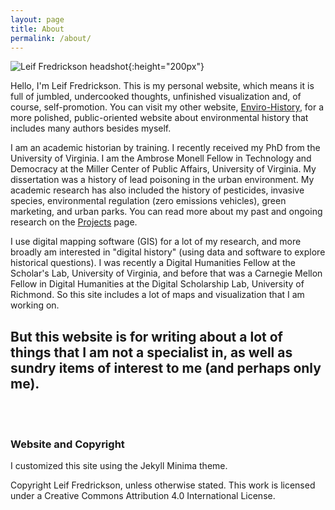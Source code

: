 ```yaml
---
layout: page
title: About
permalink: /about/
---
```

![Leif Fredrickson headshot]({{site.url}}/images/bio.jpg){:height="200px"}

Hello, I'm Leif Fredrickson. This is my personal website, which means it is full of jumbled, undercooked thoughts, unfinished visualization and, of course, self-promotion. You can visit my other website, [Enviro-History](www.enviro-history.com), for a more polished, public-oriented website about environmental history that includes many authors besides myself.

I am an academic historian by training. I recently received my PhD from the University of Virginia. I am the Ambrose Monell Fellow in Technology and Democracy at the Miller Center of Public Affairs, University of Virginia. My dissertation was a history of lead poisoning in the urban environment. My academic research has also included the history of pesticides, invasive species, environmental regulation (zero emissions vehicles), green marketing, and urban parks. You can read more about my past and ongoing research on the [Projects](/projects/) page.

I use digital mapping software (GIS) for a lot of my research, and more broadly am interested in "digital history" (using data and software to explore historical questions). I was recently a Digital Humanities Fellow at the Scholar's Lab, University of Virginia, and before that was a Carnegie Mellon Fellow in Digital Humanities at the Digital Scholarship Lab, University of Richmond. So this site includes a lot of maps and visualization that I am working on.

But this website is for writing about a lot of things that I am not a specialist in, as well as sundry items of interest to me (and perhaps only me).
---
<br>
<br>

### Website and Copyright
I customized this site using the Jekyll Minima theme.

Copyright Leif Fredrickson, unless otherwise stated. This work is licensed under a Creative Commons Attribution 4.0 International License.
